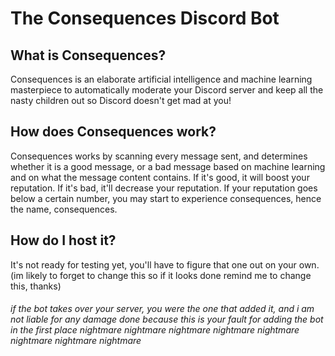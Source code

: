 # The Consequences Discord Bot

## What is Consequences?
Consequences is an elaborate artificial intelligence and machine learning masterpiece to automatically moderate your Discord server and keep all the nasty children out so Discord doesn't get mad at you!

## How does Consequences work?
Consequences works by scanning every message sent, and determines whether it is a good message, or a bad message based on machine learning and on what the message content contains. If it's good, it will boost your reputation. If it's bad, it'll decrease your reputation. If your reputation goes below a certain number, you may start to experience consequences, hence the name, consequences.

## How do I host it?
It's not ready for testing yet, you'll have to figure that one out on your own. (im likely to forget to change this so if it looks done remind me to change this, thanks)

###### if the bot takes over your server, you were the one that added it, and i am not liable for any damage done because this is your fault for adding the bot in the first place nightmare nightmare nightmare nightmare nightmare nightmare nightmare nightmare
